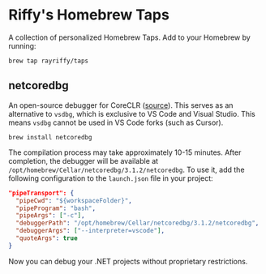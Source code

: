 # Riffy's Homebrew Taps

A collection of personalized Homebrew Taps. Add to your Homebrew by running:

```
brew tap rayriffy/taps
```

## netcoredbg

An open-source debugger for CoreCLR ([source](https://github.com/Samsung/netcoredbg)). This serves as an alternative to `vsdbg`, which is exclusive to VS Code and Visual Studio. This means `vsdbg` cannot be used in VS Code forks (such as Cursor).

```
brew install netcoredbg
```

The compilation process may take approximately 10-15 minutes. After completion, the debugger will be available at `/opt/homebrew/Cellar/netcoredbg/3.1.2/netcoredbg`. To use it, add the following configuration to the `launch.json` file in your project:

```json
"pipeTransport": {
  "pipeCwd": "${workspaceFolder}",
  "pipeProgram": "bash",
  "pipeArgs": ["-c"],
  "debuggerPath": "/opt/homebrew/Cellar/netcoredbg/3.1.2/netcoredbg",
  "debuggerArgs": ["--interpreter=vscode"],
  "quoteArgs": true
}
```

Now you can debug your .NET projects without proprietary restrictions.
